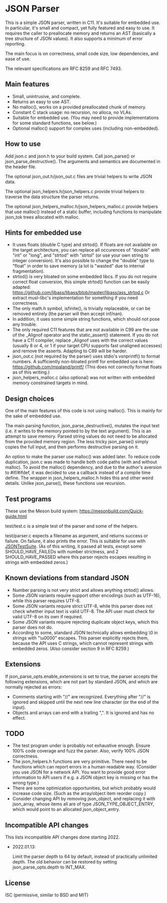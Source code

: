 JSON Parser
===========

This is a simple JSON parser, written in C11. It's suitable for embedded use.
In particular, it's small and compact, yet fully featured and easy to use. It
requires the caller to preallocate memory and returns an AST (basically a
tree structure of JSON values). It also supports a minimum of error reporting.

The main focus is on correctness, small code size, low dependencies, and ease
of use.

The relevant specifications are RFC 8259 and RFC 7493.

Main features
-------------

- Small, unintrusive, and complete.
- Returns an easy to use AST.
- No malloc(), works on a provided preallocated chunk of memory.
- Constant C stack usage: no recursion, no alloca, no VLAs.
- Suitable for embedded use. (You may need to provide implementations for some
  standard functions, see below.)
- Optional malloc() support for complex uses (including non-embedded).

How to use
----------

Add json.c and json.h to your build system. Call json_parse() or
json_parse_destructive(). The arguments and semantics are documented in the
header file.

The optional json_out.h/json_out.c files are trivial helpers to write JSON data.

The optional json_helpers.h/json_helpers.c provide trivial helpers to traverse
the data structure the parser returns.

The optional json_helpers_malloc.h/json_helpers_malloc.c provide helpers that
use malloc() instead of a static buffer, including functions to manipulate
json_tok trees allocated with malloc.

Hints for embedded use
----------------------

- It uses floats (double C type) and strtod(). If floats are not available on
  the target architecture, you can replace all occurences of "double" with
  "int" or "long", and "strtod" with "strtol" (or use your own string to
  integer conversion). It's also possible to change the "double" type to "float"
  in order to save memory (a lot is "wasted" due to internal fragmentation).
- strtod() is very bloated on some embedded libcs. If you do not require correct
  float conversion, this simple strtod() function can be easily adapted:
  https://github.com/libass/libass/blob/master/libass/ass_strtod.c
  Or extract musl-libc's implementation for something if you need correctness.
- The only math.h symbol, isfinite(), is trivially replaceable, or can be
  removed entirely (the parser will then accept inf/nan).
- In addition, it uses some simple string functions, which should not pose any
  trouble.
- The only required C11 features that are not available in C99 are the use of the
  _Alignof operator and the static_assert() statement. If you do not have a C11
  compiler, replace _Alignof uses with the correct values (usually 8 or 4, or 1
  if your target CPU supports fast unaligned accesses) and remove the asserts.
  Adapting to C89 will be harder.
- json_out.c (not required by the parser) uses stdio's vsnprintf() to format
  numbers. A sufficiently non-bloated printf for embedded use is here:
  https://github.com/mpaland/printf/
  (This does not correctly format floats as of this writing.)
- json_helpers_malloc.c (also optional) was not written with embedded memory
  constrained targets in mind.

Design choices
--------------

One of the main features of this code is not using malloc(). This is mainly for
the sake of embedded use.

The main parsing function, json_parse_destructive(), mutates the input text (i.e.
it writes to the memory pointed to by the text argument). This is an attempt to
save memory. Parsed string values do not need to be allocated from the provided
memory region. The less tricky json_parse() simply copies the full input, and
then performs destructive parsing on it.

An option to make the parser use malloc() was added later. To reduce code
duplication, json.c was made to handle both code paths (with and without malloc).
To avoid the malloc() dependency, and due to the author's aversion to #if/#ifdef,
it was decided to use a callback instead of a compile time define. The wrapper
in json_helpers_malloc.h hides this and other weird details. Unlike json_parse(),
these functions use recursion.

Test programs
-------------

These use the Meson build system: https://mesonbuild.com/Quick-guide.html

test/test.c is a simple test of the parser and some of the helpers.

test/parser.c expects a filename as argument, and returns success or failure.
On failure, it also prints the error. This is suitable for use with
[JSONTestSuite](https://github.com/nst/JSONTestSuite). (As of this writing,
it passed all tests, except some SHOULD_HAVE_FAILEDs with number strictness,
and 2 SHOULD_HAVE_PASSED where this parser rejects escapes resulting in strings
with embedded zeros.)

Known deviations from standard JSON
-----------------------------------

- Number parsing is not very strict and allows anything strtod() allows.
- Some JSON variants require support other encodings (such as UTF-16), while
  this parser requires UTF-8.
- Some JSON variants require strict UTF-8, while this parser does not check
  whether input text is valid UTF-8. The API user must check for valid UTF-8 on
  its own if required.
- Some JSON variants require rejecting duplicate object keys, which this parser
  does not do.
- According to some, standard JSON technically allows embedding \0 in strings
  with "\u0000" escapes. This parser explicitly rejects them, because the API
  uses C strings, which cannot represent strings with embedded zeros. (Also
  consider section 9 in RFC 8259.)

Extensions
----------

If json_parse_opts.enable_extensions is set to true, the parser accepts the
following extensions, which are not part by standard JSON, and which are
normally rejected as errors:

- Comments starting with "//" are recognized. Everything after "//" is ignored
  and skipped until the next new line character (or the end of the input).
- Objects and arrays can end with a trailing ",". It is ignored and has no
  effect.

TODO
----

- The test program under is probably not exhaustive enough. Ensure 100% code
  coverage and fuzz the parser. Also, verify 100% JSON correctness.
- The json_helpers.h functions are very primitive. There need to be functions
  which can report errors in a human readable way. (Consider you use JSON for
  a network API. You want to provide good error information to API users if e.g.
  a JSON object key is missing or has the wrong type.)
- There are some optimization opportunities, but which probably would increase
  code size. (Such as the array/object item reorder copy.)
- Consider changing API by removing json_object, and replacing it with
  json_array, whose items all are of type JSON_TYPE_OBJECT_ENTRY, which would
  point to an allocated json_object_entry.

Incompatible API changes
------------------------

This lists incompatible API changes done starting 2022.

* 2022.01.13:

    Limit the parser depth to 64 by default, instead of practically unlimited
    depth. The old behavior can be restored by setting json_parse_opts.depth
    to INT_MAX.

License
-------

ISC (permissive, similar to BSD and MIT)
